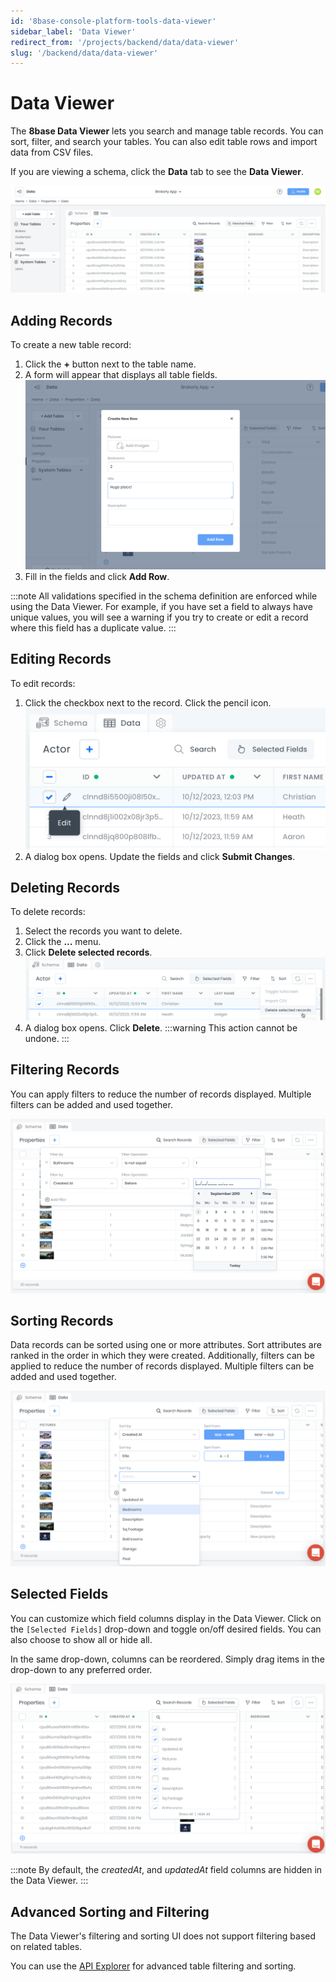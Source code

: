 ```yaml
---
id: '8base-console-platform-tools-data-viewer'
sidebar_label: 'Data Viewer'
redirect_from: '/projects/backend/data/data-viewer'
slug: '/backend/data/data-viewer'
---
```


# Data Viewer

 The **8base Data Viewer** lets you search and manage table records. You can sort, filter, and search your tables. You can also edit table rows and import data from CSV files. 
 
 If you are viewing a schema, click the **Data** tab to see the **Data Viewer**. 

![8Base Data Viewer](../_images/data-viewer.png)

## Adding Records

To create a new table record: 

1. Click the **+** button next to the table name. 
2. A form will appear that displays all table fields.
![Adding a new record in the Data Viewer](../_images/data-viewer-add.png)
3. Fill in the fields and click **Add Row**.

:::note
All validations specified in the schema definition are enforced while using the Data Viewer. For example, if you have set a field to always have unique values, you will see a warning if you try to create or edit a record where this field has a duplicate value.
:::

## Editing Records

To edit records:

1. Click the checkbox next to the record. Click the pencil icon.
![Edit button in Data Viewer](_images/ui_dataviewer_editrow.png)
2. A dialog box opens. Update the fields and click **Submit Changes**.

## Deleting Records

To delete records:

1. Select the records you want to delete.
2. Click the **...** menu.
3. Click **Delete selected records**.
![Deleting records](_images/ui_dataviewer_delete.png)
4. A dialog box opens. Click **Delete**.
:::warning
This action cannot be undone.
:::

## Filtering Records

You can apply filters to reduce the number of records displayed. Multiple filters can be added and used together. 

![Filtering records in the Data Viewer](../_images/data-viewer-filtering.png)

## Sorting Records

Data records can be sorted using one or more attributes. Sort attributes are ranked in the order in which they were created. Additionally, filters can be applied to reduce the number of records displayed. Multiple filters can be added and used together. 

![Sorting records in the Data Viewer](../_images/data-viewer-sorting.png)

## Selected Fields

You can customize which field columns display in the Data Viewer. Click on the `[Selected Fields]` drop-down and toggle on/off desired fields. You can also choose to show all or hide all.

In the same drop-down, columns can be reordered. Simply drag items in the drop-down to any preferred order.

![Selecting fields in the Data Viewer](../_images/data-viewer-selected-fields.png)

:::note
By default, the _createdAt_, and _updatedAt_ field columns are hidden in the Data Viewer. 
:::

## Advanced Sorting and Filtering

The Data Viewer's filtering and sorting UI does not support filtering based on related tables.

You can use the [API Explorer](../8base-console-platform-tools-api-explorer.md) for advanced table filtering and sorting.